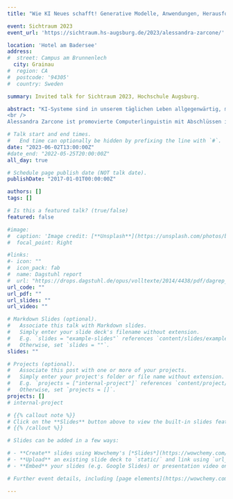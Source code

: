 ```yaml
---
title: "Wie KI Neues schafft! Generative Modelle, Anwendungen, Herausforderungen"

event: Sichtraum 2023
event_url: 'https://sichtraum.hs-augsburg.de/2023/alessandra-zarcone/'

location: 'Hotel am Badersee'
address:
#  street: Campus am Brunnenlech
  city: Grainau
#  region: CA
#  postcode: '94305'
#  country: Sweden

summary: Invited talk for Sichtraum 2023, Hochschule Augsburg.

abstract: "KI-Systeme sind in unserem täglichen Leben allgegenwärtig, manchmal sogar unbemerkt. Obwohl sie das Potenzial haben, unser Leben zu erleichtern, sind sie nicht immer erfolgreich und können in manchen Fällen sogar Schaden verursachen. Um erfolgreich mit den Herausforderungen der KI umzugehen, brauchen wir Persönlichkeiten, die sich nicht nur mit den neuesten KI-Architekturen und -Technologien auseinandersetzen, sondern auch die menschlichen Aspekte in ihre Arbeit einbeziehen und berücksichtigen. Sie sollen die Ängste der Menschen und deren Bedürfnisse nach Datenschutz und Transparenz verstehen, sich für ihre Rechte einsetzen und ein neues digitales Bewusstsein schaffen können. In ihrem Vortrag wird Alessandra Zarcone Impulse über nutzer- und datenorientierte KI geben und für interdisziplinäre Ansätze zur Gestaltung unserer Zukunft mit KI plädieren.<br />
<br />
Alessandra Zarcone ist promovierte Computerlinguistin mit Abschlüssen in Digital Humanities und Linguistik. Ihre Schwerpunkte sind Mensch-Computer-Interaktion und nutzer- und datenorientierter KI. Nach eine wissenschaftliche Laufbahn in Pisa, Saarbrücken und Stuttgart hat sie sich auf angewandte Forschung im Bereich der konversationellen KI am Fraunhofer IIS in Erlangen spezialisiert. 2022 wurde sie auf die Forschungsprofessur Sprachtechnologie und kognitive Assistenz an der Fakultät für Informatik der Hochschule Augsburg berufen und arbeitet seit Januar 2023 weiterhin am Fraunhofer IIS als Chief Scientist im Bereich Conversational AI."

# Talk start and end times.
#   End time can optionally be hidden by prefixing the line with `#`.
date: "2023-06-02T13:00:00Z"
#date_end: "2022-05-25T20:00:00Z"
all_day: true

# Schedule page publish date (NOT talk date).
publishDate: "2017-01-01T00:00:00Z"

authors: []
tags: []

# Is this a featured talk? (true/false)
featured: false

#image:
#  caption: 'Image credit: [**Unsplash**](https://unsplash.com/photos/bzdhc5b3Bxs)'
#  focal_point: Right

#links:
#- icon: ""
#  icon_pack: fab
#  name: Dagstuhl report
#  url: "https://drops.dagstuhl.de/opus/volltexte/2014/4438/pdf/dagrep_v003_i011_p079_s13462.pdf"
url_code: ""
url_pdf: ""
url_slides: ""
url_video: ""

# Markdown Slides (optional).
#   Associate this talk with Markdown slides.
#   Simply enter your slide deck's filename without extension.
#   E.g. `slides = "example-slides"` references `content/slides/example-slides.md`.
#   Otherwise, set `slides = ""`.
slides: ""

# Projects (optional).
#   Associate this post with one or more of your projects.
#   Simply enter your project's folder or file name without extension.
#   E.g. `projects = ["internal-project"]` references `content/project/deep-learning/index.md`.
#   Otherwise, set `projects = []`.
projects: []
# internal-project

# {{% callout note %}}
# Click on the **Slides** button above to view the built-in slides feature.
# {{% /callout %}}

# Slides can be added in a few ways:

# - **Create** slides using Wowchemy's [*Slides*](https://wowchemy.com/docs/managing-content/#create-slides) feature and link using `slides` parameter in the front matter of the talk file
# - **Upload** an existing slide deck to `static/` and link using `url_slides` parameter in the front matter of the talk file
# - **Embed** your slides (e.g. Google Slides) or presentation video on this page using [shortcodes](https://wowchemy.com/docs/writing-markdown-latex/).

# Further event details, including [page elements](https://wowchemy.com/docs/writing-markdown-latex/) such as image galleries, can be added to the body of this page.

---
```

